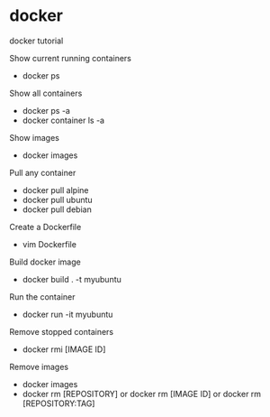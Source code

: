 # docker
docker tutorial

Show current running containers
- docker ps

Show all containers
- docker ps -a
- docker container ls -a 

Show images
- docker images 

Pull any container
- docker pull alpine
- docker pull ubuntu
- docker pull debian

Create a Dockerfile 
- vim Dockerfile

Build docker image
- docker build . -t myubuntu

Run the container
- docker run -it myubuntu

Remove stopped containers
- docker rmi [IMAGE ID]

Remove images
- docker images
- docker rm [REPOSITORY] or docker rm [IMAGE ID] or docker rm [REPOSITORY:TAG]



